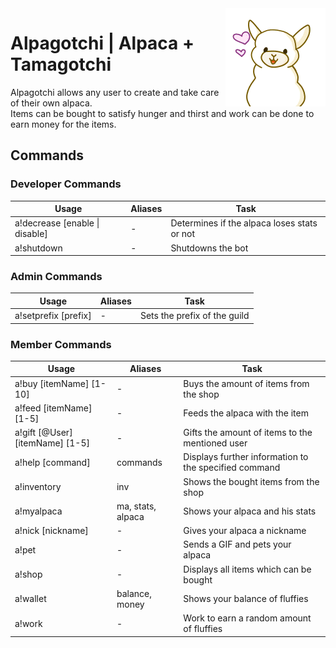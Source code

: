 <img align="right" src="src/main/resources/avatar.png" alt="Avatar"/>

# Alpagotchi | Alpaca + Tamagotchi

Alpagotchi allows any user to create and take care of their own alpaca.  \
Items can be bought to satisfy hunger and thirst and work can be done to earn money for the items.

## Commands

### Developer Commands

| Usage        | Aliases        | Task           | 
| -------------| ---------------| ---------------|  
| a!decrease [enable \| disable]| - | Determines if the alpaca loses stats or not |
| a!shutdown | - | Shutdowns the bot |

### Admin Commands

| Usage        | Aliases        | Task           | 
| -------------| ---------------| ---------------| 
| a!setprefix [prefix] | - | Sets the prefix of the guild |

### Member Commands

| Usage        | Aliases        | Task           | 
| -------------| ---------------| ---------------| 
| a!buy [itemName] [1-10] | - | Buys the amount of items from the shop |
| a!feed [itemName] [1-5] | - | Feeds the alpaca with the item |
| a!gift [@User] [itemName] [1-5] | - | Gifts the amount of items to the mentioned user |
| a!help [command] | commands | Displays further information to the specified command |
| a!inventory | inv | Shows the bought items from the shop |
| a!myalpaca | ma, stats, alpaca | Shows your alpaca and his stats |
| a!nick [nickname] | - | Gives your alpaca a nickname |
| a!pet | - | Sends a GIF and pets your alpaca |
| a!shop | - | Displays all items which can be bought |
| a!wallet | balance, money | Shows your balance of fluffies |
| a!work | - | Work to earn a random amount of fluffies |
